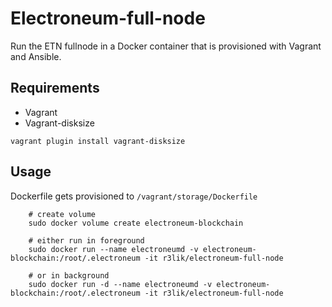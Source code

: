 # Electroneum-full-node

Run the ETN fullnode in a Docker container that is provisioned with Vagrant and Ansible.

## Requirements

- Vagrant
- Vagrant-disksize

```
vagrant plugin install vagrant-disksize
```

## Usage

Dockerfile gets provisioned to `/vagrant/storage/Dockerfile`

        # create volume
        sudo docker volume create electroneum-blockchain
     
        # either run in foreground
        sudo docker run --name electroneumd -v electroneum-blockchain:/root/.electroneum -it r3lik/electroneum-full-node

        # or in background
        sudo docker run -d --name electroneumd -v electroneum-blockchain:/root/.electroneum -it r3lik/electroneum-full-node

